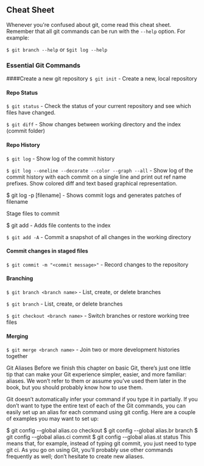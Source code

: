 ## Cheat Sheet

Whenever you're confused about git, come read this cheat sheet. Remember that all git commands can be run with the `--help` option. For example:

`$ git branch --help` or `$git log --help`

### Essential Git Commands

####Create a new git repository
`$ git init` - Create a new, local repository

#### Repo Status
`$ git status` - Check the status of your current repository and see which files have changed.

`$ git diff` - Show changes between working directory and the index (commit folder)

#### Repo History
`$ git log` - Show log of the commit history

`$ git log --oneline --decorate --color --graph --all` - Show log of the commit history with each commit on a single line and print out ref name prefixes. Show colored diff and text based graphical representation.

$ git log -p [filename] - Shows commit logs and generates patches of filename

Stage files to commit

$ git add <filename> - Adds file contents to the index


`$ git add -A` - Commit a snapshot of all changes in the working directory

#### Commit changes in staged files
`$ git commit -m "<commit message>"` - Record changes to the repository

#### Branching
`$ git branch <branch name>` - List, create, or delete branches

`$ git branch` - List, create, or delete branches

`$ git checkout <branch name>` -  Switch branches or restore working tree files

#### Merging

`$ git merge <branch name>` - Join two or more development histories together

Git Aliases
Before we finish this chapter on basic Git, there’s just one little tip that can make your Git experience simpler, easier, and more familiar: aliases. We won’t refer to them or assume you’ve used them later in the book, but you should probably know how to use them.

Git doesn’t automatically infer your command if you type it in partially. If you don’t want to type the entire text of each of the Git commands, you can easily set up an alias for each command using git config. Here are a couple of examples you may want to set up:

$ git config --global alias.co checkout
$ git config --global alias.br branch
$ git config --global alias.ci commit
$ git config --global alias.st status
This means that, for example, instead of typing git commit, you just need to type git ci. As you go on using Git, you’ll probably use other commands frequently as well; don’t hesitate to create new aliases.